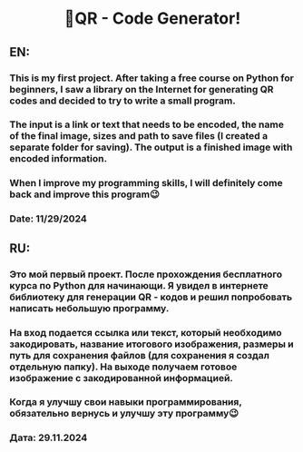 <h1 align="center">💾QR - Code Generator!</h1>

## EN:

### This is my first project. After taking a free course on Python for beginners, I saw a library on the Internet for generating QR codes and decided to try to write a small program. 

### The input is a link or text that needs to be encoded, the name of the final image, sizes and path to save files (I created a separate folder for saving). The output is a finished image with encoded information.

### When I improve my programming skills, I will definitely come back and improve this program😉

### Date: 11/29/2024

## RU:

### Это мой первый проект. После прохождения бесплатного курса по Python для начинающи. Я увидел в интернете библиотеку для генерации QR - кодов и решил попробовать написать небольшую программу. 
### На вход подается ссылка или текст, который необходимо закодировать, название итогового изображения, размеры и путь для сохранения файлов (для сохранения я создал отдельную папку). На выходе получаем готовое изображение с закодированной информацией.

### Когда я улучшу свои навыки программирования, обязательно вернусь и улучшу эту программу😉

### Дата: 29.11.2024
